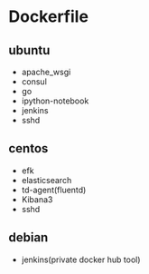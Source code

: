 # Dockerfile 
## ubuntu
 * apache_wsgi
 * consul
 * go
 * ipython-notebook
 * jenkins
 * sshd
 
## centos
 * efk
  * elasticsearch
  * td-agent(fluentd)
  * Kibana3
 * sshd

## debian
 * jenkins(private docker hub tool)

